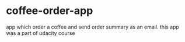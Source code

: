 # coffee-order-app
app which order a coffee and send order summary as an email.
this app was a part of udacity course
